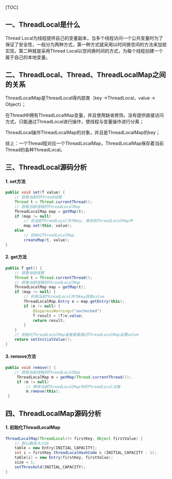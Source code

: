 [TOC]

## 一、ThreadLocal是什么

Thread Local为线程提供自己的变量副本，当多个线程访问一个公共变量时为了保证了安全性，一般分为两种方式，第一种方式就采用以时间换空间的方法来加锁实现，第二种就是采用Thread Local以空间换时间的方式，为每个线程创建一个属于自己的本地变量。

## 二、ThreadLocal、Thread、ThreadLocalMap之间的关系

ThreadLocalMap是ThreadLocal得内部类（key ->ThreadLocal，value -> Object）；

在Thread中拥有ThreadLocalMap变量，并且使用缺省修饰，没有提供直接访问方式，只能通过ThreadLocal进行操作，使线程与变量操作进行分离；

ThreadLocal操作ThreadLocalMap的对象，并且是ThreadLocalMap的key；

综上：一个Thread程对应一个ThreadLocalMap，ThreadLocalMap保存着当前Thread的各种ThreadLocal。

## 三、ThreadLocal源码分析

#### 1. set方法

```java
public void set(T value) {
    // 获取当前的Thread线程
    Thread t = Thread.currentThread();
    // 获取当前线程的ThreadLocalMap
    ThreadLocalMap map = getMap(t);
    if (map != null)
        // 将当前ThreadLocal作为key，保存到ThreadLocalMap中
        map.set(this, value);
    else
        // 初始化ThreadLocalMap
        createMap(t, value);
}
```

#### 2. get方法

```java
public T get() {
    // 获取当前线程
    Thread t = Thread.currentThread();
    // 获取当前线程的ThreadLocalMap
    ThreadLocalMap map = getMap(t);
    if (map != null) {
        // 利用当前ThreadLocal作为key获取value
        ThreadLocalMap.Entry e = map.getEntry(this);
        if (e != null) {
            @SuppressWarnings("unchecked")
            T result = (T)e.value;
            return result;
        }
    }
    // 初始化ThreadLocalMap或者直接通过ThreadLocalMap设置value
    return setInitialValue();
}
```

#### 3. remove方法

```java
public void remove() {
    // 获取当前线程的ThreadLocalMap
     ThreadLocalMap m = getMap(Thread.currentThread());
     if (m != null)
         // 移除当前ThreadLocalMap中的ThreadLocal对象
         m.remove(this);
 }
```

## 四、ThreadLocalMap源码分析

#### 1. 初始化ThreadLocalMap

```java
ThreadLocalMap(ThreadLocal<?> firstKey, Object firstValue) {
    // 默认数组大小16
    table = new Entry[INITIAL_CAPACITY];
    int i = firstKey.threadLocalHashCode & (INITIAL_CAPACITY - 1);
    table[i] = new Entry(firstKey, firstValue);
    size = 1;
    setThreshold(INITIAL_CAPACITY);
}
```



